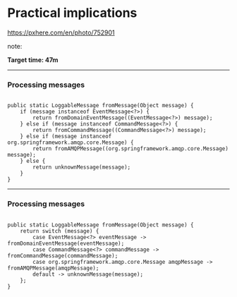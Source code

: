 <!-- .slide: data-background="img/background/final-puzzle-piece.jpg" data-background-color="black" data-background-opacity="0.4" -->

# Practical implications <!--.element: class="stroke" -->

<https://pxhere.com/en/photo/752901> <!-- .element: class="attribution" -->

note:

**Target time: 47m**

---

<!-- .slide: data-auto-animate" -->

### Processing messages

<pre data-id="message-processing"><code class="java" data-trim line-numbers>
public static LoggableMessage fromMessage(Object message) {
    if (message instanceof EventMessage&lt;?&gt;) {
        return fromDomainEventMessage((EventMessage&lt;?&gt;) message);
    } else if (message instanceof CommandMessage&lt;?&gt;) {
        return fromCommandMessage((CommandMessage&lt;?&gt;) message);
    } else if (message instanceof org.springframework.amqp.core.Message) {
        return fromAMQPMessage((org.springframework.amqp.core.Message) message);
    } else {
        return unknownMessage(message);
    }
}
</code></pre>

---

<!-- .slide: data-auto-animate" -->

### Processing messages

<pre data-id="message-processing"><code class="java" data-trim line-numbers >
public static LoggableMessage fromMessage(Object message) {
    return switch (message) {
        case EventMessage&lt;?&gt; eventMessage -> fromDomainEventMessage(eventMessage);
        case CommandMessage&lt;?&gt; commandMessage -> fromCommandMessage(commandMessage);
        case org.springframework.amqp.core.Message amqpMessage -> fromAMQPMessage(amqpMessage);
        default -> unknownMessage(message);
    };
}
</code></pre>
